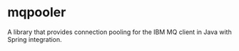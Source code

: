 # mqpooler
A library that provides connection pooling for the IBM MQ client in Java with Spring integration.
